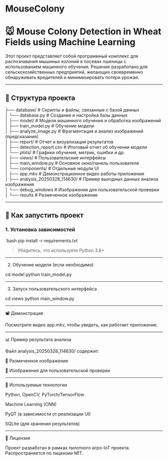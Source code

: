 # MouseColony
# 🐭 Mouse Colony Detection in Wheat Fields using Machine Learning

Этот проект представляет собой программный комплекс для распознавания мышиных колоний в посевах пшеницы с использованием машинного обучения. Решение разработано для сельскохозяйственных предприятий, желающих своевременно обнаруживать вредителей и минимизировать потери урожая.

---

## 📁 Структура проекта

├── database/                     # Скрипты и файлы, связанные с базой данных  
│   └── database.py             # Создание и настройка базы данных   
│ ├── model/                      # Модели машинного обучения и обработка изображений   
│   ├── train_model.py          # Обучение модели   
│   ├── analyze_image.py        # Фрагментация и анализ изображений (предсказания)   
│ ├── report/                      # Отчет и визуализация результатов   
│   ├── detection_report.csv    # Итоговый отчет об обучении модели   
│   └── plots/                  # Графики обучения, метрик, ошибки и др.   
│ ├── views/                       # Пользовательские интерфейсы    
│   ├── main_window.py          # Основное окно/панель пользователя   
│   └── components/             # Отдельные модули UI   
│ ├── app.mkv                     # Демонстрационное видео работы приложения   
│ ├── analysis_20250328_114630/   # Пример выходных данных анализа изображения  
│   └── debug_windows             # Изображения для пользовательской проверки  
│   └── results                   # Размеченное изображение  

---

## 🚀 Как запустить проект

### 1. Установка зависимостей

`bash
pip install -r requirements.txt

> Убедитесь, что используете Python 3.8+


---

2. Обучение модели (если необходимо)

cd model
python train_model.py


---

3. Запуск пользовательского интерфейса

cd views
python main_window.py


---

📽️ Демонстрация

Посмотрите видео app.mkv, чтобы увидеть, как работает приложение.


---

📊 Пример результата анализа

Файл analysis_20250328_114630/ содержит:

📸 Размеченное изображение

📄 Изображения для пользовательской проверки



---

📌 Используемые технологии

Python, OpenCV, PyTorch/TensorFlow

Machine Learning (CNN)

PyQT  (в зависимости от реализации UI)

SQLite  (для хранения результатов)



---

📜 Лицензия

Проект разработан в рамках пилотного агро-IoT проекта. Распространяется по лицензии MIT.
